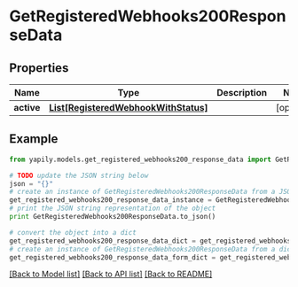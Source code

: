 # GetRegisteredWebhooks200ResponseData


## Properties
Name | Type | Description | Notes
------------ | ------------- | ------------- | -------------
**active** | [**List[RegisteredWebhookWithStatus]**](RegisteredWebhookWithStatus.md) |  | [optional] 

## Example

```python
from yapily.models.get_registered_webhooks200_response_data import GetRegisteredWebhooks200ResponseData

# TODO update the JSON string below
json = "{}"
# create an instance of GetRegisteredWebhooks200ResponseData from a JSON string
get_registered_webhooks200_response_data_instance = GetRegisteredWebhooks200ResponseData.from_json(json)
# print the JSON string representation of the object
print GetRegisteredWebhooks200ResponseData.to_json()

# convert the object into a dict
get_registered_webhooks200_response_data_dict = get_registered_webhooks200_response_data_instance.to_dict()
# create an instance of GetRegisteredWebhooks200ResponseData from a dict
get_registered_webhooks200_response_data_form_dict = get_registered_webhooks200_response_data.from_dict(get_registered_webhooks200_response_data_dict)
```
[[Back to Model list]](../README.md#documentation-for-models) [[Back to API list]](../README.md#documentation-for-api-endpoints) [[Back to README]](../README.md)



